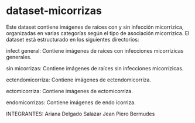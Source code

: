 # dataset-micorrizas

Este dataset contiene imágenes de raíces con y sin infección micorrízica, organizadas en varias categorías según el tipo de asociación micorrízica. El dataset está estructurado en los siguientes directorios:

infect general: Contiene imágenes de raíces con infecciones micorrízicas generales.

sin micorrizas: Contiene imágenes de raíces sin infecciones micorrízicas.

ectendomicorriza: Contiene imágenes de ectendomicorriza.

ectomicorriza: Contiene imágenes de ectomicorriza.

endomicorrizas: Contiene imágenes de endo icorriza.


INTEGRANTES:
Ariana Delgado Salazar
Jean Piero Bermudes
